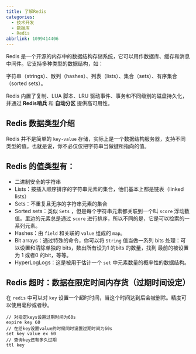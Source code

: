 ```yaml
---
title: 了解Redis
categories:
  - 技术开发
  - 数据库
  - Redis
abbrlink: 1099414406
---
```


Redis 是一个开源的内存中的数据结构存储系统，它可以用作数据库、缓存和消息中间件。它支持多种类型的数据结构，如：

字符串（strings）、散列（hashes）、列表（lists）、集合（sets）、有序集合（sorted sets）。

Redis 内置了复制、LUA 脚本、LRU 驱动事件、事务和不同级别的磁盘持久化，并通过 **Redis哨兵** 和 **自动分区** 提供高可用性。

## Redis 数据类型介绍

Redis 并不是简单的 `key-value` 存储，实际上是一个数据结构服务器，支持不同类型的值。也就是说，你不必仅仅把字符串当做键所指向的值。

## Redis 的值类型有：

- 二进制安全的字符串
- Lists：按插入顺序排序的字符串元素的集合，他们基本上都是链表（linked lists）
- Sets：不重复且无序的字符串元素的集合
- Sorted sets：类似 `Sets` ，但是每个字符串元素都关联到一个叫 `score` 浮动数值。里边的元素总是通过 `score` 进行排序，所以不同的是，它是可以检索的一系列元素。
- Hashes：由 `field` 和关联的 `value` 组成的 `map`。
- Bit arrays：通过特殊的命令，你可以将 `String` 值当做一系列 bits 处理：可以设置和清除单独的 bits，数出所有设为1 的bits 的数量，找到 最前的被设置为 1 或者0 的bit，等等。
- HyperLogLogs：这是被用于估计一个 `set` 中元素数量的概率性的数据结构。



## Redis 超时：数据在限定时间内存货（过期时间设定）

在 `redis` 中可以对 `key` 设置一个超时时间，当这个时间达到后会被删除。精度可以使用毫秒或者秒。

```shell
// 对指定keys设置过期时间为60s
expire key 60
// 在给key设置value的时候同时设置过期时间为60s
set key value ex 60
// 查询key还有多久过期
ttl key
```